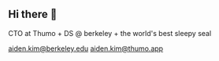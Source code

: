 ## Hi there 👋

CTO at Thumo + DS @ berkeley + the world's best sleepy seal

aiden.kim@berkeley.edu
aiden.kim@thumo.app

